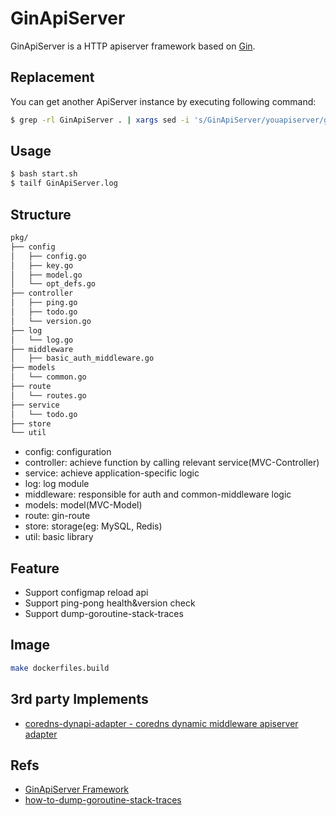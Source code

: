 GinApiServer
===================

GinApiServer is a HTTP apiserver framework based on [Gin](https://github.com/gin-gonic/gin).

## Replacement

You can get another ApiServer instance by executing following command:

```bash
$ grep -rl GinApiServer . | xargs sed -i 's/GinApiServer/youapiserver/g'  
```

## Usage

```bash
$ bash start.sh
$ tailf GinApiServer.log
```

## Structure

```bash
pkg/
├── config
│   ├── config.go
│   ├── key.go
│   ├── model.go
│   └── opt_defs.go
├── controller
│   ├── ping.go
│   ├── todo.go
│   └── version.go
├── log
│   └── log.go
├── middleware
│   ├── basic_auth_middleware.go
├── models
│   └── common.go
├── route
│   └── routes.go
├── service
│   └── todo.go
├── store
└── util
```

* config: configuration
* controller: achieve function by calling relevant service(MVC-Controller)
* service: achieve application-specific logic
* log: log module
* middleware: responsible for auth and common-middleware logic
* models: model(MVC-Model)
* route: gin-route
* store: storage(eg: MySQL, Redis)
* util: basic library

## Feature

* Support configmap reload api
* Support ping-pong health&version check
* Support dump-goroutine-stack-traces

## Image

```bash
make dockerfiles.build
```

## 3rd party Implements

* [coredns-dynapi-adapter - coredns dynamic middleware apiserver adapter](https://github.com/duyanghao/coredns-dynapi-adapter)

## Refs

* [GinApiServer Framework](https://duyanghao.github.io/GinApiServer/)
* [how-to-dump-goroutine-stack-traces](https://colobu.com/2016/12/21/how-to-dump-goroutine-stack-traces/)
